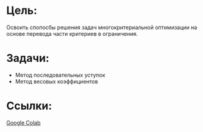 # Цель:
Освоить спопосбы решения задач многокритериальной оптимизации на основе перевода части критериев в ограничения.

# Задачи:
* Метод последовательных уступок
* Метод весовых коэффициентов

# Ссылки:
[Google Colab](https://colab.research.google.com/drive/198KbkKhKQzEr8oYPf2yZGzrnBKIW7ec9?usp=sharing)